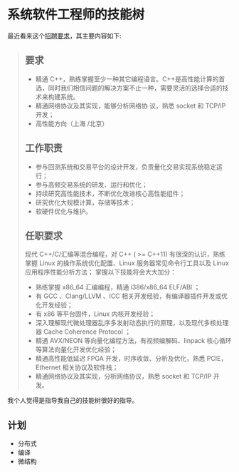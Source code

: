 # 系统软件工程师的技能树

最近看来这个[招聘要求](https://github.com/ruanyf/weekly/issues/1315#issuecomment-651569435)，其主要内容如下:

> ## 要求
> - 精通 C++，熟练掌握至少一种其它编程语言。C++是高性能计算的首选，同时我们相信问题的解决方案不止一种，需要灵活的选择合适的技术来构建系统。
> - 精通网络协议及其实现，能够分析网络协 议，熟悉 socket 和 TCP/IP 开发；
> - 高性能方向（上海 /北京）
>
> ## 工作职责
> - 参与回测系统和交易平台的设计开发，负责量化交易实现系统稳定运行；
> - 参与高频交易系统的研发、运行和优化；
> - 持续研究高性能技术，不断优化改进核心高性能组件；
> - 研究优化大规模计算，存储等技术；
> - 软硬件优化与维护。
>
> ## 任职要求
> 现代 C++/C/汇编等混合编程，对 C++ ( >= C++11) 有很深的认识，熟练掌握 Linux 的操作系统优化配置、Linux 服务器常见命令行工具以及 Linux 应用程序性能分析方法；
> 掌握以下技能将会大大加分：
> - 熟练掌握 x86\_64 汇编编程，精通 i386/x86\_64 ELF/ABI ；
> - 有 GCC 、Clang/LLVM 、ICC 相关开发经验，有编译器插件开发或优化开发经验；
> - 有 x86 等平台固件，Linux 内核开发经验；
> - 深入理解现代微处理器乱序多发射动态执行的原理，以及现代多核处理器 Cache Coherence Protocol ；
> - 精通 AVX/NEON 等向量化编程方法，有视频编解码、linpack 核心循环等算法向量化开发优化经验；
> - 精通高性能低延迟 FPGA 开发，时序收敛、分析及优化，熟悉 PCIE，Ethernet 相关协议及软件栈；
> - 精通网络协议及其实现，分析网络协议，熟悉 socket 和 TCP/IP 开发。

我个人觉得是指导我自己的技能树很好的指导。

## 计划
- 分布式
- 编译
- 微结构

